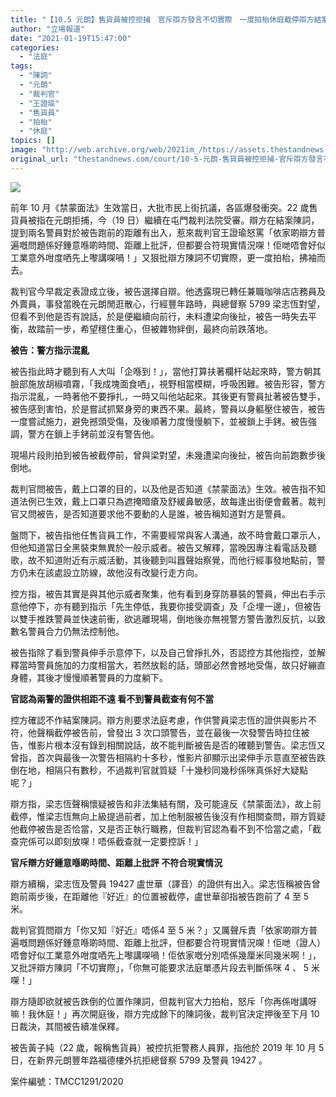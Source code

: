 ```yaml
---
title: "【10.5 元朗】售貨員被控拒捕　官斥辯方發言不切實際　一度拍枱休庭截停辯方結案陳詞"
author: "立場報道"
date: "2021-01-19T15:47:00"
categories:
  - "法庭"
tags:
  - "陳詞"
  - "元朗"
  - "裁判官"
  - "王證瑜"
  - "售貨員"
  - "拍枱"
  - "休庭"
topics: []
image: "http://web.archive.org/web/2021im_/https://assets.thestandnews.com/media/photos/20210119-10_shjz3_MDej7gS.png"
original_url: "thestandnews.com/court/10-5-元朗-售貨員被控拒捕-官斥辯方發言不設實際-一度拍枱休庭截停辯方結案陳詞"
---
```

![](http://web.archive.org/web/2021im_/https://assets.thestandnews.com/media/photos/20210119-10_shjz3_MDej7gS.png)

前年 10 月《禁蒙面法》生效當日，大批市民上街抗議，各區爆發衝突。22 歲售貨員被指在元朗拒捕，今（19 日）繼續在屯門裁判法院受審。辯方在結案陳詞，提到兩名警員對於被告跑前的距離有出入，惹來裁判官王證瑜怒罵「依家啲辯方普遍嘅問題係好鍾意喺啲時間、距離上批評，但都要合符現實情況㗎！佢哋唔會好似工業意外咁度哂先上嚟講㗎喎！」又狠批辯方陳詞不切實際，更一度拍枱，拂袖而去。

裁判官今早裁定表證成立後，被告選擇自辯。他透露現已轉任兼職咖啡店店務員及外賣員，事發當晚在元朗閒逛散心，行經豐年路時，與總督察 5799 梁志恆對望，但看不到他是否有說話，於是便繼續向前行，未料遭梁向後扯，被告一時失去平衡，故踏前一步，希望穩住重心，但被雜物絆倒，最終向前跌落地。

**被告：警方指示混亂**

被告指此時才聽到有人大叫「企喺到！」，當他打算扶著欄杆站起來時，警方朝其臉部施放胡椒噴霧，「我成塊面食哂」，視野相當模糊，呼吸困難。被告形容，警方指示混亂，一時著他不要掙扎，一時又叫他站起來。其後更有警員扯著被告雙手，被告感到害怕，於是嘗試抓緊身旁的東西不果。最終，警員以身軀壓住被告，被告一度嘗試施力，避免撼頭受傷，及後順著力度慢慢躺下，並被鎖上手銬。被告強調，警方在鎖上手銬前並沒有警告他。

現場片段則拍到被告被截停前，曾與梁對望，未幾遭梁向後扯，被告向前跑數步後倒地。

裁判官問被告，戴上口罩的目的，以及他是否知道《禁蒙面法》生效。被告指不知道法例已生效，戴上口罩只為遮掩暗瘡及舒緩鼻敏感，故每逢出街便會戴著。裁判官又問被告，是否知道要求他不要動的人是誰，被告稱知道對方是警員。

盤問下，被告指他任售貨員工作，不需要經常與客人溝通，故不時會戴口罩示人，但他知道當日全黑裝束無異於一般示威者。被告又解釋，當晚因專注看電話及聽歌，故不知道附近有示威活動，其後聽到叫囂聲始察覺，而他行經事發地點前，警方仍未在該處設立防線，故他沒有改變行走方向。

控方指，被告其實是與其他示威者聚集，他有看到身穿防暴裝的警員，伸出右手示意他停下，亦有聽到指示「先生停低，我要你接受調查」及「企埋一邊」，但被告以雙手推跌警員並快速前衝，欲逃離現場，倒地後亦無視警方警告激烈反抗，以致數名警員合力仍無法控制他。

被告指除了看到警員伸手示意停下，以及自己曾掙扎外，否認控方其他指控，並解釋當時警員施加的力度相當大，若然放鬆的話，頭部必然會撼地受傷，故只好繃直身體，其後才慢慢順著警員的力度躺下。

**官認為兩警的證供相距不遠 看不到警員截查有何不當**

控方確認不作結案陳詞。辯方則要求法庭考慮，作供警員梁志恆的證供與影片不符，他聲稱截停被告前，曾發出 3 次口頭警告，並在最後一次發警告時拉住被告，惟影片根本沒有錄到相關說話，故不能判斷被告是否的確聽到警告。梁志恆又曾指，首次與最後一次警告相隔約十多秒，惟影片卻顯示出梁伸手示意直至被告跌倒在地，相隔只有數秒，不過裁判官就質疑「十幾秒同幾秒係咪真係好大疑點呢？」

辯方指，梁志恆聲稱懷疑被告和非法集結有關，及可能違反《禁蒙面法》，故上前截停，惟梁志恆無向上級提過前者，加上他制服被告後沒有作相關查問，辯方質疑他截停被告是否恰當，又是否正執行職務，但裁判官認為看不到不恰當之處，「截查完係可以即刻放㗎！唔係截查就一定要控訴！」

**官斥辯方好鍾意喺啲時間、距離上批評 不符合現實情況**

辯方續稱，梁志恆及警員 19427 盧世華（譯音）的證供有出入。梁志恆稱被告曾跑前兩步後，在距離他『好近』的位置被截停，盧世華卻指被告跑前了 4 至 5 米。

裁判官質問辯方「你又知『好近』唔係4 至 5 米？」又厲聲斥責「依家啲辯方普遍嘅問題係好鍾意喺啲時間、距離上批評，但都要合符現實情況㗎！佢哋（證人）唔會好似工業意外咁度哂先上嚟講㗎喎！佢依家嘅分別唔係幾厘米同幾米啊！」，又批評辯方陳詞「不切實際」，「你無可能要求法庭單憑片段去判斷係咪 4 、 5 米㗎！」

辯方隨即欲就被告跌倒的位置作陳詞，但裁判官大力拍枱，怒斥「你再係咁講呀嘛！我休庭！」再次開庭後，辯方完成餘下的陳詞後，裁判官決定押後至下月 10 日裁決，其間被告續准保釋。

被告黃子純（22 歲，報稱售貨員）被控抗拒警務人員罪，指他於 2019 年 10 月 5 日，在新界元朗豐年路福德樓外抗拒總督察 5799 及警員 19427 。

案件編號：TMCC1291/2020